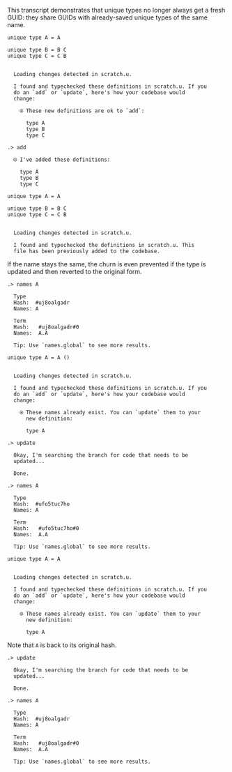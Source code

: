 This transcript demonstrates that unique types no longer always get a fresh GUID: they share GUIDs with already-saved
unique types of the same name.

```unison
unique type A = A

unique type B = B C
unique type C = C B
```

```ucm

  Loading changes detected in scratch.u.

  I found and typechecked these definitions in scratch.u. If you
  do an `add` or `update`, here's how your codebase would
  change:
  
    ⍟ These new definitions are ok to `add`:
    
      type A
      type B
      type C

```
```ucm
.> add

  ⍟ I've added these definitions:
  
    type A
    type B
    type C

```
```unison
unique type A = A

unique type B = B C
unique type C = C B
```

```ucm

  Loading changes detected in scratch.u.

  I found and typechecked the definitions in scratch.u. This
  file has been previously added to the codebase.

```
If the name stays the same, the churn is even prevented if the type is updated and then reverted to the original form.

```ucm
.> names A

  Type
  Hash:  #uj8oalgadr
  Names: A
  
  Term
  Hash:   #uj8oalgadr#0
  Names:  A.A
  
  Tip: Use `names.global` to see more results.

```
```unison
unique type A = A ()
```

```ucm

  Loading changes detected in scratch.u.

  I found and typechecked these definitions in scratch.u. If you
  do an `add` or `update`, here's how your codebase would
  change:
  
    ⍟ These names already exist. You can `update` them to your
      new definition:
    
      type A

```
```ucm
.> update

  Okay, I'm searching the branch for code that needs to be
  updated...

  Done.

.> names A

  Type
  Hash:  #ufo5tuc7ho
  Names: A
  
  Term
  Hash:   #ufo5tuc7ho#0
  Names:  A.A
  
  Tip: Use `names.global` to see more results.

```
```unison
unique type A = A
```

```ucm

  Loading changes detected in scratch.u.

  I found and typechecked these definitions in scratch.u. If you
  do an `add` or `update`, here's how your codebase would
  change:
  
    ⍟ These names already exist. You can `update` them to your
      new definition:
    
      type A

```
Note that `A` is back to its original hash.

```ucm
.> update

  Okay, I'm searching the branch for code that needs to be
  updated...

  Done.

.> names A

  Type
  Hash:  #uj8oalgadr
  Names: A
  
  Term
  Hash:   #uj8oalgadr#0
  Names:  A.A
  
  Tip: Use `names.global` to see more results.

```
